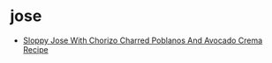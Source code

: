 # jose

 * [Sloppy Jose With Chorizo Charred Poblanos And Avocado Crema Recipe](../index/s/sloppy-jose-with-chorizo-charred-poblanos-and-avocado-crema-recipe.json)
